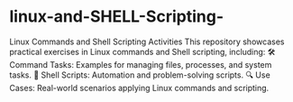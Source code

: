 # linux-and-SHELL-Scripting-
Linux Commands and Shell Scripting Activities This repository showcases practical exercises in Linux commands and Shell scripting, including:  🛠 Command Tasks: Examples for managing files, processes, and system tasks. 📝 Shell Scripts: Automation and problem-solving scripts. 🔍 Use Cases: Real-world scenarios applying Linux commands and scripting.
